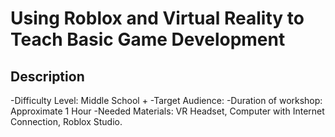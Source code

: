 # Using Roblox and Virtual Reality to Teach Basic Game Development
## Description
-Difficulty Level: Middle School +
-Target Audience: 
-Duration of workshop: Approximate 1 Hour
-Needed Materials: VR Headset, Computer with Internet Connection, Roblox Studio.
